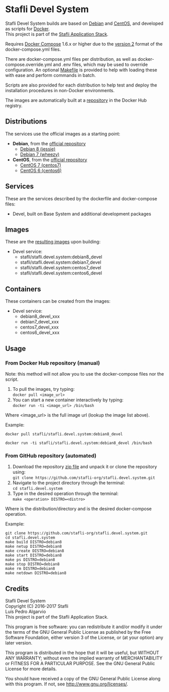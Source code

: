 # Stafli Devel System
Stafli Devel System builds are based on [Debian](https://www.debian.org/) and [CentOS](https://www.centos.org/), and developed as scripts for [Docker](https://www.docker.com/).  
This project is part of the [Stafli Application Stack](https://github.com/stafli-org/).

Requires [Docker Compose](https://docs.docker.com/compose/) 1.6.x or higher due to the [version 2](https://docs.docker.com/compose/compose-file/#versioning) format of the docker-compose.yml files.

There are docker-compose.yml files per distribution, as well as docker-compose.override.yml and .env files, which may be used to override configuration.
An optional [Makefile](../../tree/master/Makefile) is provided to help with loading these with ease and perform commands in batch.

Scripts are also provided for each distribution to help test and deploy the installation procedures in non-Docker environments.

The images are automatically built at a [repository](https://hub.docker.com/r/stafli/stafli.devel.system) in the Docker Hub registry.

## Distributions
The services use the official images as a starting point:
- __Debian__, from the [official repository](https://hub.docker.com/_/debian/)
  - [Debian 8 (jessie)](../../tree/master/debian8)
  - [Debian 7 (wheezy)](../../tree/master/debian7)
- __CentOS__, from the [official repository](https://hub.docker.com/_/centos/)
  - [CentOS 7 (centos7)](../../tree/master/centos7)
  - [CentOS 6 (centos6)](../../tree/master/centos6)

## Services
These are the services described by the dockerfile and docker-compose files:
- Devel, built on Base System and additional development packages

## Images
These are the [resulting images](https://hub.docker.com/r/stafli/stafli.devel.system/tags/) upon building:
- Devel service:
  - stafli/stafli.devel.system:debian8_devel
  - stafli/stafli.devel.system:debian7_devel
  - stafli/stafli.devel.system:centos7_devel
  - stafli/stafli.devel.system:centos6_devel

## Containers
These containers can be created from the images:
- Devel service:
  - debian8_devel_xxx
  - debian7_devel_xxx
  - centos7_devel_xxx
  - centos6_devel_xxx

## Usage

### From Docker Hub repository (manual)

Note: this method will not allow you to use the docker-compose files nor the script.

1. To pull the images, try typing:  
`docker pull <image_url>`
2. You can start a new container interactively by typing:  
`docker run -ti <image_url> /bin/bash`

Where <image_url> is the full image url (lookup the image list above).

Example:
```
docker pull stafli/stafli.devel.system:debian8_devel

docker run -ti stafli/stafli.devel.system:debian8_devel /bin/bash
```

### From GitHub repository (automated)

1. Download the repository [zip file](https://github.com/stafli-org/stafli.devel.system/archive/master.zip) and unpack it or clone the repository using:  
`git clone https://github.com/stafli-org/stafli.devel.system.git`
2. Navigate to the project directory through the terminal:  
`cd stafli.devel.system`
3. Type in the desired operation through the terminal:  
`make <operation> DISTRO=<distro>`

Where <distro> is the distribution/directory and <operation> is the desired docker-compose operation.

Example:
```
git clone https://github.com/stafli-org/stafli.devel.system.git
cd stafli.devel.system
make build DISTRO=debian8
make netup DISTRO=debian8
make create DISTRO=debian8
make start DISTRO=debian8
make ps DISTRO=debian8
make stop DISTRO=debian8
make rm DISTRO=debian8
make netdown DISTRO=debian8
```

## Credits
Stafli Devel System  
Copyright (C) 2016-2017 Stafli  
Luís Pedro Algarvio  
This project is part of the Stafli Application Stack.

This program is free software: you can redistribute it and/or modify
it under the terms of the GNU General Public License as published by
the Free Software Foundation, either version 3 of the License, or
(at your option) any later version.

This program is distributed in the hope that it will be useful,
but WITHOUT ANY WARRANTY; without even the implied warranty of
MERCHANTABILITY or FITNESS FOR A PARTICULAR PURPOSE.  See the
GNU General Public License for more details.

You should have received a copy of the GNU General Public License
along with this program.  If not, see <http://www.gnu.org/licenses/>.
